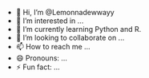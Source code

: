 - 👋 Hi, I’m @Lemonnadewwayy
- 👀 I’m interested in ...
- 🌱 I’m currently learning Python and R.
- 💞️ I’m looking to collaborate on ...
- 📫 How to reach me ...
- 😄 Pronouns: ...
- ⚡ Fun fact: ...

<!---
Lemonnadewwayy/Lemonnadewwayy is a ✨ special ✨ repository because its `README.md` (this file) appears on your GitHub profile.
You can click the Preview link to take a look at your changes.
--->
